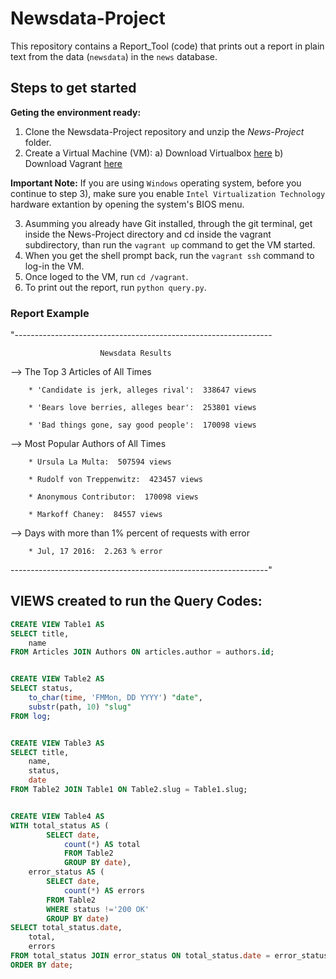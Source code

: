 # Newsdata-Project

This repository contains a Report_Tool (code) that prints out a report in plain text from the data (`newsdata`) in the `news` database.

## Steps to get started

  **Geting the environment ready:**
  1. Clone the Newsdata-Project repository and unzip the *News-Project* folder.
  2. Create a Virtual Machine (VM):
      a) Download Virtualbox [here](https://www.virtualbox.org/wiki/Download_Old_Builds_5_1)
      b) Download Vagrant [here](https://www.vagrantup.com/downloads.html)
 
  **Important Note:** If you are using ``Windows`` operating system, before you continue to step 3), make sure you enable ``Intel Virtualization Technology`` hardware extantion by opening the system's BIOS menu.
  
  3. Asumming you already have Git installed, through the git terminal, get inside the News-Project directory and cd inside the vagrant subdirectory, than run the ``vagrant up`` command to get the VM started.
  4. When you get the shell prompt back, run the ``vagrant ssh`` command to log-in the VM.
  5. Once loged to the VM, run ``cd /vagrant``.
  6. To print out the report, run ``python query.py``.
  
  ### Report Example

"----------------------------------------------------------------

                        Newsdata Results

 --> The Top 3 Articles of All Times

        * 'Candidate is jerk, alleges rival':  338647 views

        * 'Bears love berries, alleges bear':  253801 views

        * 'Bad things gone, say good people':  170098 views

 --> Most Popular Authors of All Times

        * Ursula La Multa:  507594 views

        * Rudolf von Treppenwitz:  423457 views

        * Anonymous Contributor:  170098 views

        * Markoff Chaney:  84557 views

 --> Days with more than 1% percent of requests with error

        * Jul, 17 2016:  2.263 % error

----------------------------------------------------------------"
       
 ## VIEWS created to run the Query Codes:
 
````sql 
CREATE VIEW Table1 AS
SELECT title,
    name
FROM Articles JOIN Authors ON articles.author = authors.id;


CREATE VIEW Table2 AS
SELECT status,
    to_char(time, 'FMMon, DD YYYY') "date",
    substr(path, 10) "slug"
FROM log;


CREATE VIEW Table3 AS
SELECT title,
    name,
    status,
    date
FROM Table2 JOIN Table1 ON Table2.slug = Table1.slug;


CREATE VIEW Table4 AS
WITH total_status AS (
        SELECT date,
            count(*) AS total
            FROM Table2
            GROUP BY date),
    error_status AS (
        SELECT date,
            count(*) AS errors
        FROM Table2
        WHERE status !='200 OK'
        GROUP BY date)
SELECT total_status.date,
    total,
    errors
FROM total_status JOIN error_status ON total_status.date = error_status.date
ORDER BY date;
 
